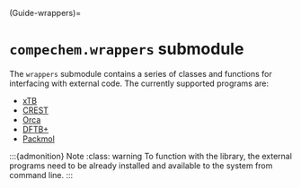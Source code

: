 (Guide-wrappers)=
# `compechem.wrappers` submodule

The `wrappers` submodule contains a series of classes and functions for interfacing with external code. The currently supported programs are:

* [xTB](Guide-wrappers-xtb)
* [CREST](Guide-wrappers-crest)
* [Orca](Guide-wrappers-orca)
* [DFTB+](Guide-wrappers-dftbplus)
* [Packmol](Guide-wrappers-packmol)

:::{admonition} Note
:class: warning
To function with the library, the external programs need to be already installed and available to the system from command line.
:::